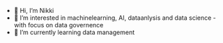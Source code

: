 - 👋 Hi, I’m Nikki
- 🤖 I’m interested in machinelearning, AI, dataanlysis and data science - with focus on data governence
- 🌱 I’m currently learning data management


<!---
nikkicci/nikkicci is a ✨ special ✨ repository because its `README.md` (this file) appears on your GitHub profile.
You can click the Preview link to take a look at your changes.
--->

